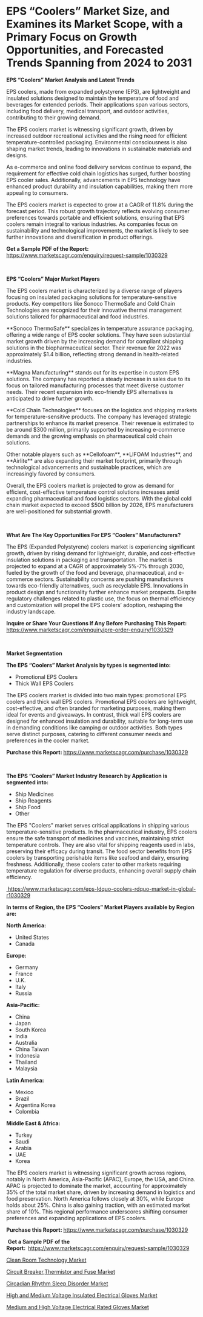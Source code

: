 <p><h1>EPS “Coolers” Market Size, and Examines its Market Scope, with a Primary Focus on Growth Opportunities, and Forecasted Trends Spanning from 2024 to 2031</h1></p><p><strong>EPS “Coolers” Market Analysis and Latest Trends</strong></p>
<p><p>EPS coolers, made from expanded polystyrene (EPS), are lightweight and insulated solutions designed to maintain the temperature of food and beverages for extended periods. Their applications span various sectors, including food delivery, medical transport, and outdoor activities, contributing to their growing demand. </p><p>The EPS coolers market is witnessing significant growth, driven by increased outdoor recreational activities and the rising need for efficient temperature-controlled packaging. Environmental consciousness is also shaping market trends, leading to innovations in sustainable materials and designs. </p><p>As e-commerce and online food delivery services continue to expand, the requirement for effective cold chain logistics has surged, further boosting EPS cooler sales. Additionally, advancements in EPS technology have enhanced product durability and insulation capabilities, making them more appealing to consumers. </p><p>The EPS coolers market is expected to grow at a CAGR of 11.8% during the forecast period. This robust growth trajectory reflects evolving consumer preferences towards portable and efficient solutions, ensuring that EPS coolers remain integral to various industries. As companies focus on sustainability and technological improvements, the market is likely to see further innovations and diversification in product offerings.</p></p>
<p><strong>Get a Sample PDF of the Report:&nbsp;</strong> <a href="https://www.marketscagr.com/enquiry/request-sample/1030329?utm_campaign=1166&utm_medium=2&utm_source=Github&utm_content=ia&utm_term=03122024&utm_id=eps-coolers">https://www.marketscagr.com/enquiry/request-sample/1030329</a></p>
<p>&nbsp;</p>
<p><strong>EPS “Coolers” Major Market Players</strong></p>
<p><p>The EPS coolers market is characterized by a diverse range of players focusing on insulated packaging solutions for temperature-sensitive products. Key competitors like Sonoco ThermoSafe and Cold Chain Technologies are recognized for their innovative thermal management solutions tailored for pharmaceutical and food industries. </p><p>**Sonoco ThermoSafe** specializes in temperature assurance packaging, offering a wide range of EPS cooler solutions. They have seen substantial market growth driven by the increasing demand for compliant shipping solutions in the biopharmaceutical sector. Their revenue for 2022 was approximately $1.4 billion, reflecting strong demand in health-related industries.</p><p>**Magna Manufacturing** stands out for its expertise in custom EPS solutions. The company has reported a steady increase in sales due to its focus on tailored manufacturing processes that meet diverse customer needs. Their recent expansion into eco-friendly EPS alternatives is anticipated to drive further growth.</p><p>**Cold Chain Technologies** focuses on the logistics and shipping markets for temperature-sensitive products. The company has leveraged strategic partnerships to enhance its market presence. Their revenue is estimated to be around $300 million, primarily supported by increasing e-commerce demands and the growing emphasis on pharmaceutical cold chain solutions.</p><p>Other notable players such as **Cellofoam**, **LIFOAM Industries**, and **Airlite** are also expanding their market footprint, primarily through technological advancements and sustainable practices, which are increasingly favored by consumers. </p><p>Overall, the EPS coolers market is projected to grow as demand for efficient, cost-effective temperature control solutions increases amid expanding pharmaceutical and food logistics sectors. With the global cold chain market expected to exceed $500 billion by 2026, EPS manufacturers are well-positioned for substantial growth.</p></p>
<p>&nbsp;</p>
<p><strong>What Are The Key Opportunities For EPS “Coolers” Manufacturers?</strong></p>
<p><p>The EPS (Expanded Polystyrene) coolers market is experiencing significant growth, driven by rising demand for lightweight, durable, and cost-effective insulation solutions in packaging and transportation. The market is projected to expand at a CAGR of approximately 5%-7% through 2030, fueled by the growth of the food and beverage, pharmaceutical, and e-commerce sectors. Sustainability concerns are pushing manufacturers towards eco-friendly alternatives, such as recyclable EPS. Innovations in product design and functionality further enhance market prospects. Despite regulatory challenges related to plastic use, the focus on thermal efficiency and customization will propel the EPS coolers’ adoption, reshaping the industry landscape.</p></p>
<p><strong>Inquire or Share Your Questions If Any Before Purchasing This Report:</strong> <a href="https://www.marketscagr.com/enquiry/pre-order-enquiry/1030329?utm_campaign=1166&utm_medium=2&utm_source=Github&utm_content=ia&utm_term=03122024&utm_id=eps-coolers">https://www.marketscagr.com/enquiry/pre-order-enquiry/1030329</a></p>
<p>&nbsp;</p>
<p><strong>Market Segmentation</strong></p>
<p><strong>The EPS “Coolers” Market Analysis by types is segmented into:</strong></p>
<p><ul><li>Promotional EPS Coolers</li><li>Thick Wall EPS Coolers</li></ul></p>
<p><p>The EPS coolers market is divided into two main types: promotional EPS coolers and thick wall EPS coolers. Promotional EPS coolers are lightweight, cost-effective, and often branded for marketing purposes, making them ideal for events and giveaways. In contrast, thick wall EPS coolers are designed for enhanced insulation and durability, suitable for long-term use in demanding conditions like camping or outdoor activities. Both types serve distinct purposes, catering to different consumer needs and preferences in the cooler market.</p></p>
<p><strong>Purchase this Report:&nbsp;</strong><a href="https://www.marketscagr.com/purchase/1030329?utm_campaign=1166&utm_medium=2&utm_source=Github&utm_content=ia&utm_term=03122024&utm_id=eps-coolers">https://www.marketscagr.com/purchase/1030329</a></p>
<p>&nbsp;</p>
<p><strong>The EPS “Coolers” Market Industry Research by Application is segmented into:</strong></p>
<p><ul><li>Ship Medicines</li><li>Ship Reagents</li><li>Ship Food</li><li>Other</li></ul></p>
<p><p>The EPS "Coolers" market serves critical applications in shipping various temperature-sensitive products. In the pharmaceutical industry, EPS coolers ensure the safe transport of medicines and vaccines, maintaining strict temperature controls. They are also vital for shipping reagents used in labs, preserving their efficacy during transit. The food sector benefits from EPS coolers by transporting perishable items like seafood and dairy, ensuring freshness. Additionally, these coolers cater to other markets requiring temperature regulation for diverse products, enhancing overall supply chain efficiency.</p></p>
<p><a href="https://www.marketscagr.com/eps-ldquo-coolers-rdquo-market-in-global-r1030329?utm_campaign=1166&utm_medium=2&utm_source=Github&utm_content=ia&utm_term=03122024&utm_id=eps-coolers">&nbsp;https://www.marketscagr.com/eps-ldquo-coolers-rdquo-market-in-global-r1030329</a></p>
<p><strong>In terms of Region, the EPS “Coolers” Market Players available by Region are:</strong></p>
<p>
    <p> <strong> North America: </strong>
        <ul>
            <li>United States</li>
            <li>Canada</li>
        </ul>
        </p> 
    <p> <strong> Europe: </strong>
        <ul>
            <li>Germany</li>
            <li>France</li>
            <li>U.K.</li>
            <li>Italy</li>
            <li>Russia</li>
        </ul>
        </p> 
    <p> <strong> Asia-Pacific: </strong>
        <ul>
            <li>China</li>
            <li>Japan</li>
            <li>South Korea</li>
            <li>India</li>
            <li>Australia</li>
            <li>China Taiwan</li>
            <li>Indonesia</li>
            <li>Thailand</li>
            <li>Malaysia</li>
        </ul>
        </p> 
    <p> <strong> Latin America: </strong>
        <ul>
            <li>Mexico</li>
            <li>Brazil</li>
            <li>Argentina Korea</li>
            <li>Colombia</li>
        </ul>
        </p> 
    <p> <strong> Middle East & Africa: </strong>
        <ul>
            <li>Turkey</li>
            <li>Saudi</li>
            <li>Arabia</li>
            <li>UAE</li>
            <li>Korea</li>
        </ul>
    </p>
    </p>
<p><p>The EPS coolers market is witnessing significant growth across regions, notably in North America, Asia-Pacific (APAC), Europe, the USA, and China. APAC is projected to dominate the market, accounting for approximately 35% of the total market share, driven by increasing demand in logistics and food preservation. North America follows closely at 30%, while Europe holds about 25%. China is also gaining traction, with an estimated market share of 10%. This regional performance underscores shifting consumer preferences and expanding applications of EPS coolers.</p></p>
<p><strong>Purchase this Report: </strong><a href="https://www.marketscagr.com/purchase/1030329?utm_campaign=1166&utm_medium=2&utm_source=Github&utm_content=ia&utm_term=03122024&utm_id=eps-coolers">https://www.marketscagr.com/purchase/1030329</a></p>
<p>&nbsp;<strong>Get a Sample PDF of the Report:&nbsp;&nbsp;</strong><a href="https://www.marketscagr.com/enquiry/request-sample/1030329?utm_campaign=1166&utm_medium=2&utm_source=Github&utm_content=ia&utm_term=03122024&utm_id=eps-coolers">https://www.marketscagr.com/enquiry/request-sample/1030329</a></p>
<p><strong></strong></p>
<p><p><a href="https://www.linkedin.com/pulse/comprehensive-clean-room-technology-market-report-2024-2031-xiekf?utm_campaign=1166&utm_medium=2&utm_source=Github&utm_content=ia&utm_term=03122024&utm_id=eps-coolers">Clean Room Technology Market</a></p><p><a href="https://www.linkedin.com/pulse/circuit-breakerthermistor-fuse-market-sizeshare-recent-development-tc5uf?utm_campaign=1166&utm_medium=2&utm_source=Github&utm_content=ia&utm_term=03122024&utm_id=eps-coolers">Circuit Breaker,Thermistor and Fuse Market</a></p><p><a href="https://www.linkedin.com/pulse/analyzing-circadian-rhythm-sleep-disorder-market-revenue-z3h3e?utm_campaign=1166&utm_medium=2&utm_source=Github&utm_content=ia&utm_term=03122024&utm_id=eps-coolers">Circadian Rhythm Sleep Disorder Market</a></p><p><a href="https://issuu.com/reportprime-2/docs/high-and-medium-voltage-insulated-electrical-glove?utm_campaign=1166&utm_medium=2&utm_source=Github&utm_content=ia&utm_term=03122024&utm_id=eps-coolers">High and Medium Voltage Insulated Electrical Gloves Market</a></p><p><a href="https://issuu.com/reportprime-2/docs/medium-and-high-voltage-electrical-rated-gloves-ma?utm_campaign=1166&utm_medium=2&utm_source=Github&utm_content=ia&utm_term=03122024&utm_id=eps-coolers">Medium and High Voltage Electrical Rated Gloves Market</a></p></p>